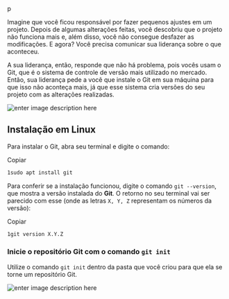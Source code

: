 p

Imagine que você ficou responsável por fazer pequenos ajustes em um projeto. Depois de algumas alterações feitas, você descobriu que o projeto não funciona mais e, além disso, você não consegue desfazer as modificações. E agora? Você precisa comunicar sua liderança sobre o que aconteceu.

A sua liderança, então, responde que não há problema, pois vocês usam o Git, que é o sistema de controle de versão mais utilizado no mercado. Então, sua liderança pede a você que instale o Git em sua máquina para que isso não aconteça mais, já que esse sistema cria versões do seu projeto com as alterações realizadas.

![enter image description here](https://content-assets.betrybe.com/prod/Como%20funciona%20a%20ramifica%C3%A7%C3%A3o.jpeg)

## Instalação em Linux

Para instalar o Git, abra seu terminal e digite o comando:

Copiar

```bash
1sudo apt install git
```
Para conferir se a instalação funcionou, digite o comando  `git --version`, que mostra a versão instalada do  **Git**. O retorno no seu terminal vai ser parecido com esse (onde as letras  `X, Y, Z`  representam os números da versão):

Copiar

```bash
1git version X.Y.Z
```
### Inicie o repositório Git com o comando  `git init`

Utilize o comando  `git init`  dentro da pasta que você criou para que ela se torne um repositório Git.

![enter image description here](https://content-assets.betrybe.com/prod/a5307822-62e0-433b-a933-1d8b4f7f84b9-Criando%20o%20repositorio%20versionado%20com%20git%20init.png)
